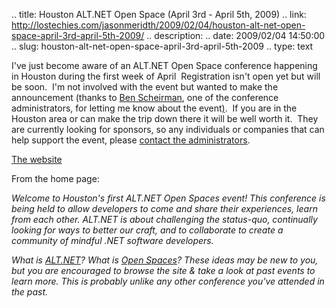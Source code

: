 .. title: Houston ALT.NET Open Space (April 3rd - April 5th, 2009)
.. link: http://lostechies.com/jasonmeridth/2009/02/04/houston-alt-net-open-space-april-3rd-april-5th-2009/
.. description: 
.. date: 2009/02/04 14:50:00
.. slug: houston-alt-net-open-space-april-3rd-april-5th-2009
.. type: text


I've just become aware of an ALT.NET Open Space conference happening in Houston during the first week of April  Registration isn't open yet but will be soon.  I'm not involved with the event but wanted to make the announcement (thanks to [Ben Scheirman](http://flux88.com/), one of the conference administrators, for letting me know about the event[)](http://flux88.com/).  If you are in the Houston area or can make the trip down there it will be well worth it.  They are currently looking for sponsors, so any individuals or companies that can help support the event, please [contact the administrators](http://houston.altnetconf.com/home/contact).

[The website](http://houston.altnetconf.com/home)

From the home page:

_Welcome to Houston's first ALT.NET Open Spaces event! This conference is being held to allow developers to come and share their experiences, learn from each other. ALT.NET is about challenging the status-quo, continually looking for ways to better our craft, and to collaborate to create a community of mindful .NET software developers._

_What is [ALT.NET](http://houston.altnetconf.com/home/alt_net)? What is [Open Spaces](http://houston.altnetconf.com/home/open_spaces)? These ideas may be new to you, but you are encouraged to browse the site & take a look at past events to learn more. This is probably unlike any other conference you've attended in the past._